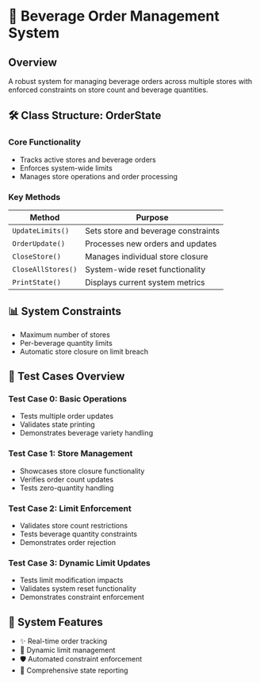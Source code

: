 # 🍹 Beverage Order Management System

## Overview
A robust system for managing beverage orders across multiple stores with enforced constraints on store count and beverage quantities.

## 🛠️ Class Structure: OrderState
### Core Functionality
- Tracks active stores and beverage orders
- Enforces system-wide limits
- Manages store operations and order processing

### Key Methods
| Method | Purpose |
|--------|---------|
| `UpdateLimits()` | Sets store and beverage constraints |
| `OrderUpdate()` | Processes new orders and updates |
| `CloseStore()` | Manages individual store closure |
| `CloseAllStores()` | System-wide reset functionality |
| `PrintState()` | Displays current system metrics |

## 📊 System Constraints
- Maximum number of stores
- Per-beverage quantity limits
- Automatic store closure on limit breach

## 🧪 Test Cases Overview
### Test Case 0: Basic Operations
- Tests multiple order updates
- Validates state printing
- Demonstrates beverage variety handling

### Test Case 1: Store Management
- Showcases store closure functionality
- Verifies order count updates
- Tests zero-quantity handling

### Test Case 2: Limit Enforcement
- Validates store count restrictions
- Tests beverage quantity constraints
- Demonstrates order rejection

### Test Case 3: Dynamic Limit Updates
- Tests limit modification impacts
- Validates system reset functionality
- Demonstrates constraint enforcement

## 🎯 System Features
- ✨ Real-time order tracking
- 🔄 Dynamic limit management
- 🛡️ Automated constraint enforcement
- 📝 Comprehensive state reporting
